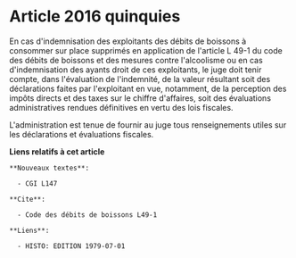 # Article 2016 quinquies

En cas d'indemnisation des exploitants des débits de boissons à consommer sur place supprimés en application de l'article L
49-1 du code des débits de boissons et des mesures contre l'alcoolisme ou en cas d'indemnisation des ayants droit de ces
exploitants, le juge doit tenir compte, dans l'évaluation de l'indemnité, de la valeur résultant soit des déclarations faites
par l'exploitant en vue, notamment, de la perception des impôts directs et des taxes sur le chiffre d'affaires, soit des
évaluations administratives rendues définitives en vertu des lois fiscales.

L'administration est tenue de fournir au juge tous renseignements utiles sur les déclarations et évaluations fiscales.

**Liens relatifs à cet article**

	**Nouveaux textes**:

	  - CGI L147

	**Cite**:

	  - Code des débits de boissons L49-1

	**Liens**:

	  - HISTO: EDITION 1979-07-01
